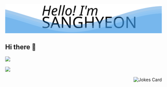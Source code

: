 <p align='cneter'>
  <img src='https://raw.githubusercontent.com/4anghyeon/4anghyeon/8957f47d343ec257e9c5d8d572e840e1e0c668a3/background.svg' />
</div>

</p>

## Hi there 👋
<p style='display: flex'>
  <a href="mailto:uphyeon@kakao.com" target="_blank"><img width='250px' src="https://img.shields.io/badge/uphyeon@kakao.com-FFFFFF?style=flat-square&logo=Kakao&logoColor=FFCD00"/></a>
</p>
<p>
<a href="https://4anghyeon.notion.site/sanghyeon-log-591bde737b334d7da0b2740120e146b4" target="_blank"><img width='100px' src="https://img.shields.io/badge/Notion-FFFFFF?style=flat-square&logo=Notion&logoColor=black"/></a>
</p>



<img align='right' src="https://readme-jokes.vercel.app/api?bgColor=transparent&borderColor=%23339af0&qColor=%23a5d8ff&aColor=%234dabf7&textColor=%234dabf7" alt="Jokes Card" />

